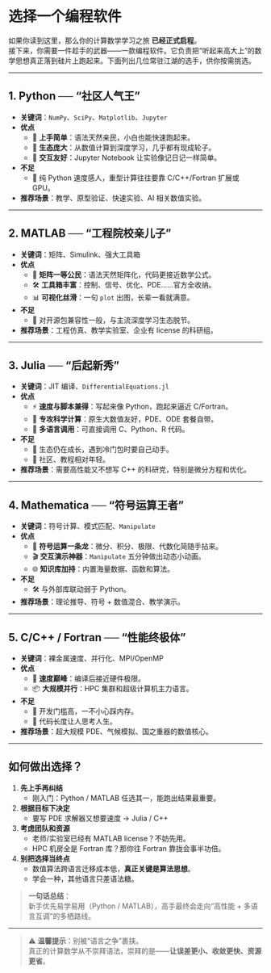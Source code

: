 # 选择一个编程软件

如果你读到这里，那么你的计算数学学习之旅 **已经正式启程**。  
接下来，你需要一件趁手的武器——一款编程软件。它负责把“听起来高大上”的数学思想真正落到硅片上跑起来。下面列出几位常驻江湖的选手，供你按需挑选。

---

## 1. Python ── “社区人气王”

- **关键词**：`NumPy`、`SciPy`、`Matplotlib`、`Jupyter`
- **优点**
  - 🍰 **上手简单**：语法天然亲民，小白也能快速跑起来。
  - 🔌 **生态庞大**：从数值计算到深度学习，几乎都有现成轮子。
  - 🔄 **交互友好**：Jupyter Notebook 让实验像记日记一样简单。
- **不足**
  - 🐢 纯 Python 速度感人，重型计算往往要靠 C/C++/Fortran 扩展或 GPU。
- **推荐场景**：教学、原型验证、快速实验、AI 相关数值实验。

---

## 2. MATLAB ── “工程院校亲儿子”

- **关键词**：矩阵、Simulink、强大工具箱
- **优点**
  - 🧮 **矩阵一等公民**：语法天然矩阵化，代码更接近数学公式。
  - 🛠️ **工具箱丰富**：控制、信号、优化、PDE……官方全收纳。
  - 📊 **可视化丝滑**：一句 `plot` 出图，长辈一看就满意。
- **不足**
  - 🐍 对开源包兼容性一般，与主流深度学习生态脱节。
- **推荐场景**：工程仿真、教学实验室、企业有 license 的科研组。

---

## 3. Julia ── “后起新秀”

- **关键词**：JIT 编译、`DifferentialEquations.jl`
- **优点**
  - ⚡ **速度与脚本兼得**：写起来像 Python，跑起来逼近 C/Fortran。
  - 🎯 **专攻科学计算**：原生大数值友好，PDE、ODE 套餐自带。
  - 🤝 **多语言调用**：可直接调用 C、Python、R 代码。
- **不足**
  - 🌾 生态仍在成长，遇到冷门包时要自己动手。
  - 🐣 社区、教程相对年轻。
- **推荐场景**：需要高性能又不想写 C++ 的科研党，特别是微分方程和优化。

---

## 4. Mathematica ── “符号运算王者”

- **关键词**：符号计算、模式匹配、`Manipulate`
- **优点**
  - 🔮 **符号运算一条龙**：微分、积分、极限、代数化简随手拈来。
  - 🎬 **交互演示神器**：`Manipulate` 五分钟做出动态小动画。
  - 🌐 **知识库加持**：内置海量数据、函数和算法。
- **不足**
  - 🛠️ 与外部库联动弱于 Python。
- **推荐场景**：理论推导、符号 + 数值混合、教学演示。

---

## 5. C/C++ / Fortran ── “性能终极体”

- **关键词**：裸金属速度、并行化、MPI/OpenMP
- **优点**
  - 🚀 **速度巅峰**：编译后接近硬件极限。
  - 📦 **大规模并行**：HPC 集群和超级计算机主力语言。
- **不足**
  - 🚧 开发门槛高，一不小心踩内存。
  - 📝 代码长度让人思考人生。
- **推荐场景**：超大规模 PDE、气候模拟、国之重器的数值核心。

---

## 如何做出选择？

1. **先上手再纠结**
   - 刚入门：Python / MATLAB 任选其一，能跑出结果最重要。
2. **根据目标下决定**
   - 要写 PDE 求解器又想要速度 → Julia / C++
3. **考虑团队和资源**
   - 老师/实验室已经有 MATLAB license？不妨先用。
   - HPC 机房全是 Fortran 库？那你往 Fortran 靠拢会事半功倍。
4. **别把选择当终点**
   - 数值算法跨语言迁移成本低，**真正关键是算法思想**。
   - 学会一种，其他语言只差语法糖。

> **一句话总结**：  
> 新手优先易学易用（Python / MATLAB），高手最终会走向“高性能 + 多语言互调”的多栖路线。

---

> ⚠️ **温馨提示**：别被“语言之争”裹挟。  
> 真正的计算数学从不崇拜语法，崇拜的是——**让误差更小、收敛更快、资源更省**。
